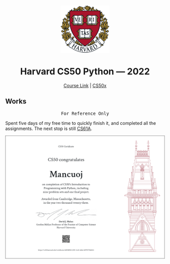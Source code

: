 <br>

<p align="center">
<img src="./images/H.png" alt="logo" height="150"/>
</p>

<h1 align="center">
Harvard CS50 Python — 2022
</h1>

<p align="center">
  <a href="https://cs50.harvard.edu/python">Course Link</a> |
  <a href="https://github.com/mancuoj/CS50x">CS50x</a>
</p>


## Works

<pre align="center">
For Reference Only
</pre>

Spent five days of my free time to quickly finish it, and completed all the assignments. The next stop is still [CS61A](https://github.com/mancuoj/CS61A).


<p align="center">
<a href="https://certificates.cs50.io/dd9df8fd-2f35-4c6f-a8da-b89957016f64.png" target="_blank">
<img src="./images/CS50P.png" alt="certificates" />
</a>
</p>